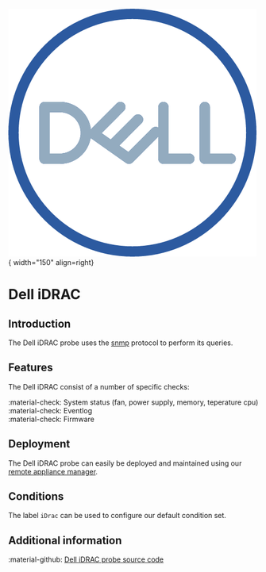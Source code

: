 ![HP](../../../images/probe_dell.png){ width="150" align=right}

# Dell iDRAC

## Introduction

The Dell iDRAC probe uses the [snmp](index.md) protocol to perform its queries.

## Features

The Dell iDRAC consist of a number of specific checks:

:material-check:  System status (fan, power supply, memory, teperature cpu)<br>
:material-check:  Eventlog<br>
:material-check:  Firmware

## Deployment

The Dell iDRAC probe can easily be deployed and maintained using our [remote appliance manager](../../../application/agentcores.md#remote-appliance-manager).

## Conditions

The label `iDrac` can be used to configure our default condition set.

## Additional information

:material-github: [Dell iDRAC probe source code](https://github.com/infrasonar/idrac-probe)